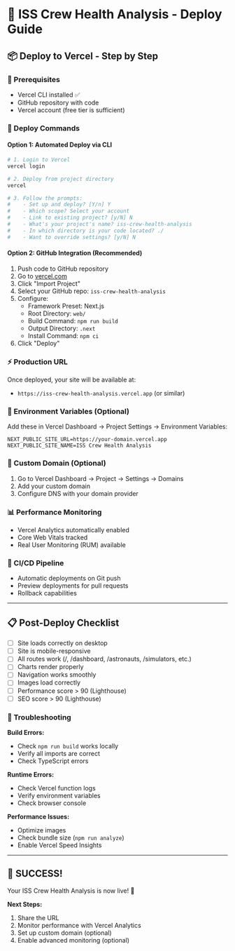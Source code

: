 # 🚀 ISS Crew Health Analysis - Deploy Guide

## 📦 Deploy to Vercel - Step by Step

### 🔑 Prerequisites
- Vercel CLI installed ✅ 
- GitHub repository with code
- Vercel account (free tier is sufficient)

### 🚀 Deploy Commands

#### Option 1: Automated Deploy via CLI
```bash
# 1. Login to Vercel
vercel login

# 2. Deploy from project directory
vercel

# 3. Follow the prompts:
#    - Set up and deploy? [Y/n] Y
#    - Which scope? Select your account
#    - Link to existing project? [y/N] N
#    - What's your project's name? iss-crew-health-analysis
#    - In which directory is your code located? ./
#    - Want to override settings? [y/N] N
```

#### Option 2: GitHub Integration (Recommended)
1. Push code to GitHub repository
2. Go to [vercel.com](https://vercel.com)
3. Click "Import Project" 
4. Select your GitHub repo: `iss-crew-health-analysis`
5. Configure:
   - Framework Preset: Next.js
   - Root Directory: `web/`
   - Build Command: `npm run build`
   - Output Directory: `.next`
   - Install Command: `npm ci`
6. Click "Deploy"

### ⚡ Production URL
Once deployed, your site will be available at:
- `https://iss-crew-health-analysis.vercel.app` (or similar)

### 🔧 Environment Variables (Optional)
Add these in Vercel Dashboard → Project Settings → Environment Variables:
```
NEXT_PUBLIC_SITE_URL=https://your-domain.vercel.app
NEXT_PUBLIC_SITE_NAME=ISS Crew Health Analysis
```

### 🎯 Custom Domain (Optional)
1. Go to Vercel Dashboard → Project → Settings → Domains
2. Add your custom domain
3. Configure DNS with your domain provider

### 📊 Performance Monitoring
- Vercel Analytics automatically enabled
- Core Web Vitals tracked
- Real User Monitoring (RUM) available

### 🔄 CI/CD Pipeline
- Automatic deployments on Git push
- Preview deployments for pull requests
- Rollback capabilities

---

## 📋 Post-Deploy Checklist

- [ ] Site loads correctly on desktop
- [ ] Site is mobile-responsive  
- [ ] All routes work (/, /dashboard, /astronauts, /simulators, etc.)
- [ ] Charts render properly
- [ ] Navigation works smoothly
- [ ] Images load correctly
- [ ] Performance score > 90 (Lighthouse)
- [ ] SEO score > 90 (Lighthouse)

### 🐛 Troubleshooting

**Build Errors:**
- Check `npm run build` works locally
- Verify all imports are correct
- Check TypeScript errors

**Runtime Errors:**
- Check Vercel function logs
- Verify environment variables
- Check browser console

**Performance Issues:**
- Optimize images
- Check bundle size (`npm run analyze`)
- Enable Vercel Speed Insights

---

## 🎉 SUCCESS!

Your ISS Crew Health Analysis is now live! 🚀

**Next Steps:**
1. Share the URL
2. Monitor performance with Vercel Analytics  
3. Set up custom domain (optional)
4. Enable advanced monitoring (optional)
